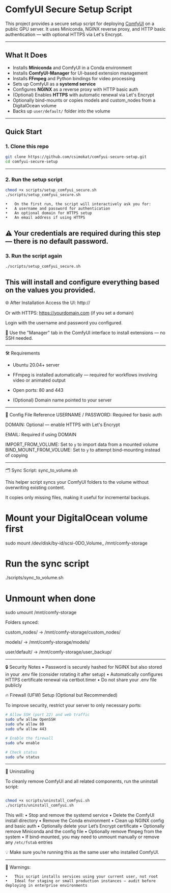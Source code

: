 # ComfyUI Secure Setup Script

This project provides a secure setup script for deploying [ComfyUI](https://github.com/comfyanonymous/ComfyUI) on a public GPU server. It uses Miniconda, NGINX reverse proxy, and HTTP basic authentication — with optional HTTPS via Let's Encrypt.

---

## What It Does

- Installs **Miniconda** and ComfyUI in a Conda environment
- Installs **ComfyUI-Manager** for UI-based extension management
- Installs **FFmpeg** and Python bindings for video processing
- Sets up ComfyUI as a **systemd service**
- Configures **NGINX** as a reverse proxy with HTTP basic auth
- (Optional) Enables **HTTPS** with automatic renewal via Let's Encrypt
- Optionally bind-mounts or copies models and custom_nodes from a DigitalOcean volume
- Backs up `user/default/` folder into the volume


---

## Quick Start

### 1. Clone this repo

```bash
git clone https://github.com/csimokat/comfyui-secure-setup.git
cd comfyui-secure-setup
```
---

### 2. Run the setup script
```bash
chmod +x scripts/setup_comfyui_secure.sh
./scripts/setup_comfyui_secure.sh
```
	•	On the first run, the script will interactively ask you for:
	•	A username and password for authentication
	•	An optional domain for HTTPS setup
	•	An email address if using HTTPS

⚠️ Your credentials are required during this step — there is no default password.
---

### 3. Run the script again
```bash
./scripts/setup_comfyui_secure.sh
```
This will install and configure everything based on the values you provided.
---

🌐 After Installation
Access the UI: http://<your-server-ip>

Or with HTTPS: https://yourdomain.com (if you set a domain)

Login with the username and password you configured.

🧩 Use the "Manager" tab in the ComfyUI interface to install extensions — no SSH needed.

---

🛠 Requirements
- Ubuntu 20.04+ server

- FFmpeg is installed automatically — required for workflows involving video or animated output

- Open ports: 80 and 443

- (Optional) Domain name pointed to your server

---

🧰 Config File Reference
USERNAME / PASSWORD: Required for basic auth

DOMAIN: Optional — enable HTTPS with Let's Encrypt

EMAIL: Required if using DOMAIN

IMPORT_FROM_VOLUME: Set to `y` to import data from a mounted volume
BIND_MOUNT_FROM_VOLUME: Set to `y` to attempt bind-mounting instead of copying

---

🗂 Sync Script: sync_to_volume.sh

This helper script syncs your ComfyUI folders to the volume without overwriting existing content.

It copies only missing files, making it useful for incremental backups.

# Mount your DigitalOcean volume first
sudo mount /dev/disk/by-id/scsi-0DO_Volume_<yourvolume> /mnt/comfy-storage

# Run the sync script
./scripts/sync_to_volume.sh

# Unmount when done
sudo umount /mnt/comfy-storage

Folders synced:

custom_nodes/ → /mnt/comfy-storage/custom_nodes/

models/ → /mnt/comfy-storage/models/

user/default/ → /mnt/comfy-storage/user_backup/

---

🔒 Security Notes
	•	Password is securely hashed for NGINX but also stored in your .env file (consider rotating it after setup)
	•	Automatically configures HTTPS certificate renewal via certbot.timer
	•	Do not share your .env file publicly

🔥 Firewall (UFW) Setup (Optional but Recommended)

To improve security, restrict your server to only necessary ports:
```bash
# Allow SSH (port 22) and web traffic
sudo ufw allow OpenSSH
sudo ufw allow 80
sudo ufw allow 443

# Enable the firewall
sudo ufw enable

# Check status
sudo ufw status
```
---

🧹 Uninstalling

To cleanly remove ComfyUI and all related components, run the uninstall script:
```bash

chmod +x scripts/uninstall_comfyui.sh
./scripts/uninstall_comfyui.sh

```

This will:
	•	Stop and remove the systemd service
	•	Delete the ComfyUI install directory
	•	Remove the Conda environment
	•	Clean up NGINX config and basic auth
	•	Optionally delete your Let’s Encrypt certificate
	•	Optionally remove Miniconda and the config file
	•	Optionally remove ffmpeg from the system
 	•	If bind-mounted, you may need to unmount manually or remove any `/etc/fstab` entries
 

💡 Make sure you’re running this as the same user who installed ComfyUI.

---

🚧 Warnings:

	•	This script installs services using your current user, not root
	•	Ideal for staging or small production instances — audit before deploying in enterprise environments

